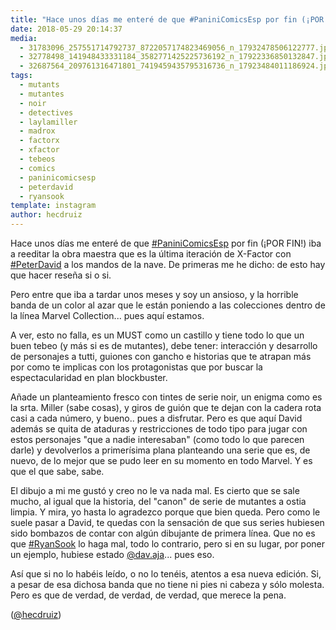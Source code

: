 ```yaml
---
title: "Hace unos días me enteré de que #PaniniComicsEsp por fin (¡POR FIN"
date: 2018-05-29 20:14:37
media: 
  - 31783096_257551714792737_8722057174823469056_n_17932478506122777.jpg
  - 32778498_141948433331184_3582771425225736192_n_17922336850132847.jpg
  - 32687564_209761316471801_7419459435795316736_n_17923484011186924.jpg
tags: 
  - mutants
  - mutantes
  - noir
  - detectives
  - laylamiller
  - madrox
  - factorx
  - xfactor
  - tebeos
  - comics
  - paninicomicsesp
  - peterdavid
  - ryansook
template: instagram
author: hecdruiz
---
```


Hace unos días me enteré de que [#PaniniComicsEsp](/tags/paninicomicsesp) por fin (¡POR FIN!) iba a reeditar la obra maestra que es la última iteración de X-Factor con [#PeterDavid](/tags/peterdavid) a los mandos de la nave. De primeras me he dicho: de esto hay que hacer reseña si o si.

Pero entre que iba a tardar unos meses y soy un ansioso, y la horrible banda de un color al azar que le están poniendo a las colecciones dentro de la línea Marvel Collection... pues aquí estamos.

A ver, esto no falla, es un MUST como un castillo y tiene todo lo que un buen tebeo (y más si es de mutantes), debe tener: interacción y desarrollo de personajes a tutti, guiones con gancho e historias que te atrapan más por como te implicas con los protagonistas que por buscar la espectacularidad en plan blockbuster.

Añade un planteamiento fresco con tintes de serie noir, un enigma como es la srta. Miller (sabe cosas), y giros de guión que te dejan con la cadera rota casi a cada número, y bueno.. pues a disfrutar. Pero es que aquí David además se quita de ataduras y restricciones de todo tipo para jugar con estos personajes "que a nadie interesaban" (como todo lo que parecen darle) y devolverlos a primerísima plana planteando una serie que es, de nuevo, de lo mejor que se pudo leer en su momento en todo Marvel. Y es que el que sabe, sabe.

El dibujo a mi me gustó y creo no le va nada mal. Es cierto que se sale mucho, al igual que la historia, del "canon" de serie de mutantes a ostia limpia. Y mira, yo hasta lo agradezco porque que bien queda. Pero como le suele pasar a David, te quedas con la sensación de que sus series hubiesen sido bombazos de contar con algún dibujante de primera línea. Que no es que [#RyanSook](/tags/ryansook) lo haga mal, todo lo contrario, pero si en su lugar, por poner un ejemplo, hubiese estado [@dav.aja](https://instagram.com/dav.aja)... pues eso.

Así que si no lo habéis leído, o no lo tenéis, atentos a esa nueva edición. Si, a pesar de esa dichosa banda que no tiene ni pies ni cabeza y sólo molesta. Pero es que de verdad, de verdad, de verdad, que merece la pena.

([@hecdruiz](https://instagram.com/hecdruiz))
